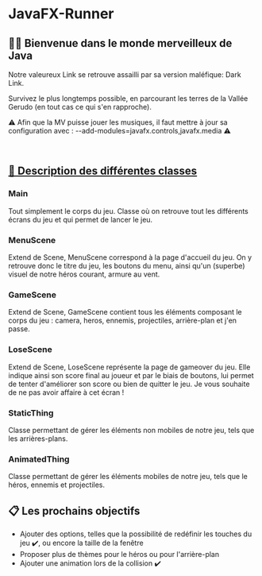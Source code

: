 # JavaFX-Runner

## 👨‍💻 Bienvenue dans le monde merveilleux de Java

Notre valeureux Link se retrouve assailli par sa version maléfique: Dark Link.

Survivez le plus longtemps possible, en parcourant les terres de la Vallée Gerudo (en tout cas ce qui s'en rapproche).


⚠️ Afin que la MV puisse jouer les musiques, il faut mettre à jour sa configuration avec : --add-modules=javafx.controls,javafx.media ⚠️

<br>

## [🧾 Description des différentes classes](/src/com/runner/)
### Main

Tout simplement le corps du jeu. Classe où on retrouve tout les différents écrans du jeu et qui permet de lancer le jeu.

### MenuScene

Extend de Scene, MenuScene correspond à la page d'accueil du jeu. On y retrouve donc le titre du jeu, les boutons du menu, ainsi qu'un (superbe) visuel de notre héros courant, armure au vent.

### GameScene

Extend de Scene, GameScene contient tous les éléments composant le corps du jeu : camera, heros, ennemis, projectiles, arrière-plan et j'en passe.

### LoseScene

Extend de Scene, LoseScene représente la page de gameover du jeu. Elle indique ainsi son score final au joueur et par le biais de boutons, lui permet de tenter d'améliorer son score ou bien de quitter le jeu. Je vous souhaite de ne pas avoir affaire à cet écran !

### StaticThing

Classe permettant de gérer les éléments non mobiles de notre jeu, tels que les arrières-plans.

### AnimatedThing

Classe permettant de gérer les éléments mobiles de notre jeu, tels que le héros, ennemis et projectiles.

## 📋 Les prochains objectifs 
- Ajouter des options, telles que la possibilité de redéfinir les touches du jeu ✔️, ou encore la taille de la fenêtre
- Proposer plus de thèmes pour le héros ou pour l'arrière-plan
- Ajouter une animation lors de la collision ✔️

